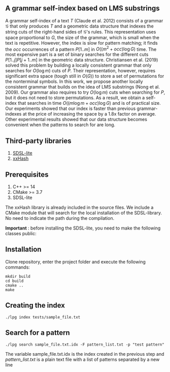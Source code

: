 
## A grammar self-index based on LMS substrings

A grammar self-index of a text $T$ (Claude et al. 2012) consists of a grammar $\mathcal{G}$ that only produces $T$ and a geometric data structure that indexes the string cuts of the right-hand sides of $\mathcal{G}$'s rules. This representation uses space proportional to $G$, the size of the grammar, which is small when the text is repetitive. However, the index is slow for pattern matching; it finds the $occ$ occurrences of a pattern $P[1..m]$ in $O((m^{2}+occ)\log G)$ time. The most expensive part is a set of binary searches for the different cuts $P[1..j]P[j+1..m]$ in the geometric data structure. Christiansen et al. (2019) solved this problem by building a locally consistent grammar that only searches for $O(\log m)$ cuts of $P$. Their representation, however, requires significant extra space (tough still in $O(G)$) to store a set of permutations for the nonterminal symbols. In this work, we propose another locally consistent grammar that builds on the idea of LMS substrings (Nong et al. 2009). Our grammar also requires to try $O(\log m)$ cuts when searching for $P$, but it does not need to store permutations. 
As a result, we obtain a self-index that searches in time $O((m\log m+occ) \log G)$ and is of practical size. Our experiments showed that our index is faster than previous grammar-indexes at the price of increasing the space by a 1.8x factor on average. Other experimental results showed that our data structure becomes convenient when the patterns to search for are long.

## Third-party libraries

1. [SDSL-lite](https://github.com/simongog/sdsl-lite)
2. [xxHash](https://github.com/Cyan4973/xxHash)

## Prerequisites

1. C++ >= 14
2. CMake >= 3.7
3. SDSL-lite

The xxHash library is already included in the source files. We include a CMake module that will search for
the local installation of the SDSL-library. No need to indicate the path during the compilation.

**Important** : before installing the SDSL-lite, you need to make the following classes public:


## Installation

Clone repository, enter the project folder and execute
the following commands:

```
mkdir build
cd build
cmake ..
make
```

## Creating the index
```
./lpg index tests/sample_file.txt
```

## Search for a pattern

```
./lpg search sample_file.txt.idx -F pattern_list.txt -p "test pattern"
```

The variable sample_file.txt.idx is the index created in the previous step and *pattern_list.txt* is a plain text file with a list of patterns separated by a new line

